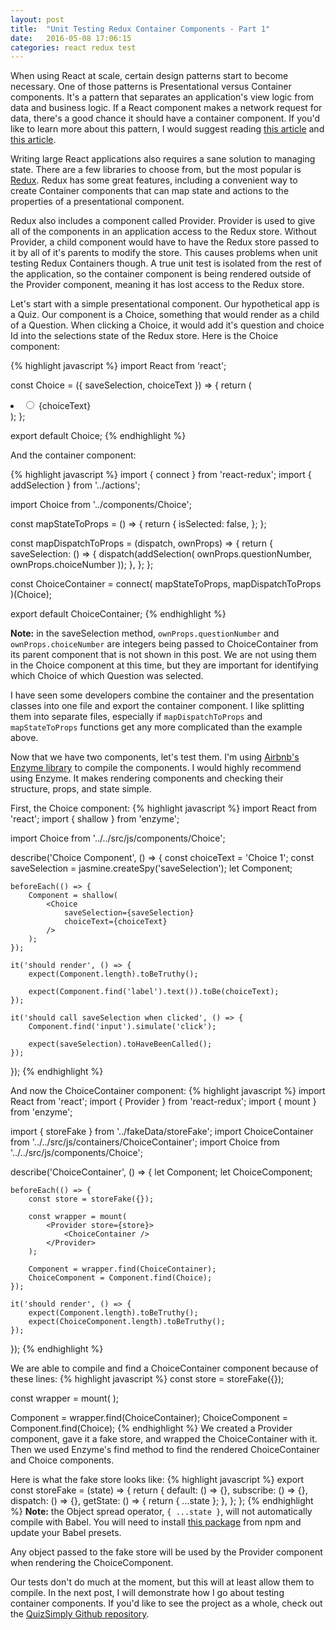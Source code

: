 ```yaml
---
layout: post
title:  "Unit Testing Redux Container Components - Part 1"
date:   2016-05-08 17:06:15
categories: react redux test
---
```

When using React at scale, certain design patterns start to become necessary. One of those patterns is Presentational versus Container components. It's a pattern that separates an application's view logic from data and business logic. If a React component makes a network request for data, there's a good chance it should have a container component. If you'd like to learn more about this pattern, I would suggest reading [this article][smart-and-dumb-components] and [this article][container-components].

Writing large React applications also requires a sane solution to managing state. There are a few libraries to choose from, but the most popular is [Redux][redux-link]. Redux has some great features, including a convenient way to create Container components that can map state and actions to the properties of a presentational component.

Redux also includes a component called Provider. Provider is used to give all of the components in an application access to the Redux store. Without Provider, a child component would have to have the Redux store passed to it by all of it's parents to modify the store. This causes problems when unit testing Redux Containers though. A true unit test is isolated from the rest of the application, so the container component is being rendered outside of the Provider component, meaning it has lost access to the Redux store.

Let's start with a simple presentational component. Our hypothetical app is a Quiz. Our component is a Choice, something that would render as a child of a Question. When clicking a Choice, it would add it's question and choice Id into the selections state of the Redux store. Here is the Choice component:

{% highlight javascript %}
import React from 'react';

const Choice = ({ saveSelection, choiceText }) => {
	return (
		<li className="choice">
			<input
				type="radio"
				onClick={saveSelection}
			/>
			<label>{choiceText}</label>
		</li>
	);
};

export default Choice;
{% endhighlight %}

And the container component:

{% highlight javascript %}
import { connect } from 'react-redux';
import { addSelection } from '../actions';

import Choice from '../components/Choice';

const mapStateToProps = () => {
	return {
		isSelected: false,
	};
};

const mapDispatchToProps = (dispatch, ownProps) => {
	return {
		saveSelection: () => {
			dispatch(addSelection(
				ownProps.questionNumber,
				ownProps.choiceNumber
			));
		},
	};
};

const ChoiceContainer = connect(
	mapStateToProps,
	mapDispatchToProps
)(Choice);

export default ChoiceContainer;
{% endhighlight %}

**Note:** in the saveSelection method, `ownProps.questionNumber` and `ownProps.choiceNumber` are integers being passed to ChoiceContainer from its parent component that is not shown in this post. We are not using them in the Choice component at this time, but they are important for identifying which Choice of which Question was selected.

I have seen some developers combine the container and the presentation classes into one file and export the container component. I like splitting them into separate files, especially if `mapDispatchToProps` and `mapStateToProps` functions get any more complicated than the example above.

Now that we have two components, let's test them. I'm using [Airbnb's Enzyme library][enzyme-link] to compile the components. I would highly recommend using Enzyme. It makes rendering components and checking their structure, props, and state simple.

First, the Choice component:
{% highlight javascript %}
import React from 'react';
import { shallow } from 'enzyme';

import Choice from '../../src/js/components/Choice';

describe('Choice Component', () => {
	const choiceText = 'Choice 1';
	const saveSelection = jasmine.createSpy('saveSelection');
	let Component;

	beforeEach(() => {
		Component = shallow(
			<Choice
				saveSelection={saveSelection}
				choiceText={choiceText}
			/>
		);
	});

	it('should render', () => {
		expect(Component.length).toBeTruthy();

		expect(Component.find('label').text()).toBe(choiceText);
	});

	it('should call saveSelection when clicked', () => {
		Component.find('input').simulate('click');

		expect(saveSelection).toHaveBeenCalled();
	});
});
{% endhighlight %}

And now the ChoiceContainer component:
{% highlight javascript %}
import React from 'react';
import { Provider } from 'react-redux';
import { mount } from 'enzyme';

import { storeFake } from '../fakeData/storeFake';
import ChoiceContainer from '../../src/js/containers/ChoiceContainer';
import Choice from '../../src/js/components/Choice';

describe('ChoiceContainer', () => {
	let Component;
	let ChoiceComponent;

	beforeEach(() => {
		const store = storeFake({});

		const wrapper = mount(
			<Provider store={store}>
				<ChoiceContainer />
			</Provider>
		);

		Component = wrapper.find(ChoiceContainer);
		ChoiceComponent = Component.find(Choice);
	});

	it('should render', () => {
		expect(Component.length).toBeTruthy();
		expect(ChoiceComponent.length).toBeTruthy();
	});
});
{% endhighlight %}

We are able to compile and find a ChoiceContainer component because of these lines:
{% highlight javascript %}
const store = storeFake({});

const wrapper = mount(
	<Provider store={store}>
		<ChoiceContainer />
	</Provider>
);

Component = wrapper.find(ChoiceContainer);
ChoiceComponent = Component.find(Choice);
{% endhighlight %}
We created a Provider component, gave it a fake store, and wrapped the ChoiceContainer with it. Then we used Enzyme's find method to find the rendered ChoiceContainer and Choice components.

Here is what the fake store looks like:
{% highlight javascript %}
export const storeFake = (state) => {
	return {
		default: () => {},
		subscribe: () => {},
		dispatch: () => {},
		getState: () => {
			return { ...state };
		},
	};
};
{% endhighlight %}
**Note:** the Object spread operator, `{ ...state }`, will not automatically compile with Babel. You will need to install [this package][babel-object-spread] from npm and update your Babel presets.

Any object passed to the fake store will be used by the Provider component when rendering the ChoiceComponent.

Our tests don't do much at the moment, but this will at least allow them to compile. In the next post, I will demonstrate how I go about testing container components. If you'd like to see the project as a whole, check out the [QuizSimply Github repository][QuizSimply].

[smart-and-dumb-components]: https://medium.com/@dan_abramov/smart-and-dumb-components-7ca2f9a7c7d0#.5xckd0c2n

[container-components]: https://medium.com/@learnreact/container-components-c0e67432e005#.nutho0232

[redux-link]: http://redux.js.org

[enzyme-link]: http://airbnb.io/enzyme/

[babel-object-spread]: https://babeljs.io/docs/plugins/transform-object-rest-spread/

[QuizSimply]: https://github.com/wsbrunson/Quiz-Simply-React
